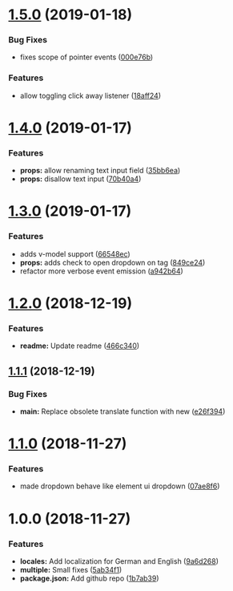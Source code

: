 # [1.5.0](https://github.com/tillhub/vue-search-filter/compare/v1.4.0...v1.5.0) (2019-01-18)


### Bug Fixes

* fixes scope of pointer events ([000e76b](https://github.com/tillhub/vue-search-filter/commit/000e76b))


### Features

* allow toggling click away listener ([18aff24](https://github.com/tillhub/vue-search-filter/commit/18aff24))

# [1.4.0](https://github.com/tillhub/vue-search-filter/compare/v1.3.0...v1.4.0) (2019-01-17)


### Features

* **props:** allow renaming text input field ([35bb6ea](https://github.com/tillhub/vue-search-filter/commit/35bb6ea))
* **props:** disallow text input ([70b40a4](https://github.com/tillhub/vue-search-filter/commit/70b40a4))

# [1.3.0](https://github.com/tillhub/vue-search-filter/compare/v1.2.0...v1.3.0) (2019-01-17)


### Features

* adds v-model support ([66548ec](https://github.com/tillhub/vue-search-filter/commit/66548ec))
* **props:** adds check to open dropdown on tag ([849ce24](https://github.com/tillhub/vue-search-filter/commit/849ce24))
* refactor more verbose event emission ([a942b64](https://github.com/tillhub/vue-search-filter/commit/a942b64))

# [1.2.0](https://github.com/tillhub/vue-search-filter/compare/v1.1.1...v1.2.0) (2018-12-19)


### Features

* **readme:** Update readme ([466c340](https://github.com/tillhub/vue-search-filter/commit/466c340))

## [1.1.1](https://github.com/tillhub/vue-search-filter/compare/v1.1.0...v1.1.1) (2018-12-19)


### Bug Fixes

* **main:** Replace obsolete translate function with new ([e26f394](https://github.com/tillhub/vue-search-filter/commit/e26f394))

# [1.1.0](https://github.com/tillhub/vue-search-filter/compare/v1.0.0...v1.1.0) (2018-11-27)


### Features

* made dropdown behave like element ui dropdown ([07ae8f6](https://github.com/tillhub/vue-search-filter/commit/07ae8f6))

# 1.0.0 (2018-11-27)


### Features

* **locales:** Add localization for German and English ([9a6d268](https://github.com/tillhub/vue-search-filter/commit/9a6d268))
* **multiple:** Small fixes ([5ab34f1](https://github.com/tillhub/vue-search-filter/commit/5ab34f1))
* **package.json:** Add github repo ([1b7ab39](https://github.com/tillhub/vue-search-filter/commit/1b7ab39))
